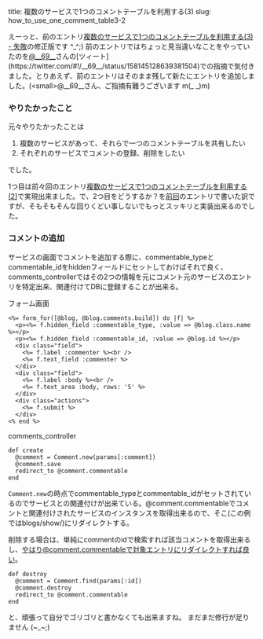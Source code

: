 title: 複数のサービスで1つのコメントテーブルを利用する(3)
slug: how_to_use_one_comment_table3-2

えーっと、前のエントリ[複数のサービスで1つのコメントテーブルを利用する(3) - 失敗](/blog/2012/01/14/how_to_use_one_comment_table3/)の修正版です ^\_^;) 前のエントリではちょっと見当違いなことをやっていたのを[@\_\_69\_\_](https://twitter.com/#!/__69__)さんの[ツィート](https://twitter.com/#!/__69__/status/158145128639381504)での指摘で気付きました。とりあえず、前のエントリはそのまま残して新たにエントリを追加しました。(<small>@\_\_69\_\_さん、ご指摘有難うございます m(_ _)m</small>)

### やりたかったこと
元々やりたかったことは

1. 複数のサービスがあって、それらで一つのコメントテーブルを共有したい
2. それぞれのサービスでコメントの登録、削除をしたい

でした。

1つ目は前々回のエントリ[複数のサービスで1つのコメントテーブルを利用する(2)](/blog/2011/12/21/how_to_use_one_comment_table2/)で実現出来ました。で、2つ目をどうするか？を[前回](/blog/2012/01/14/how_to_use_one_comment_table3/)のエントリで書いた訳ですが、そもそもそんな回りくどい事しないでもっとスッキリと実装出来るのでした。

### コメントの追加
サービスの画面でコメントを追加する際に、commentable_typeとcommentable_idをhiddenフィールドにセットしておけばそれで良く、comments_controllerではその2つの情報を元にコメント元のサービスのエントリを特定出来、関連付けてDBに登録することが出来る。

フォーム画面

    <%= form_for([@blog, @blog.comments.build]) do |f| %>
      <p><%= f.hidden_field :commentable_type, :value => @blog.class.name %></p>
      <p><%= f.hidden_field :commentable_id, :value => @blog.id %></p>
      <div class="field">
        <%= f.label :commenter %><br />
        <%= f.text_field :commenter %>
      </div>
      <div class="field">
        <%= f.label :body %><br />
        <%= f.text_area :body, rows: '5' %>
      </div>
      <div class="actions">
        <%= f.submit %>
      </div>
    <% end %>

comments_controller

    def create
      @comment = Comment.new(params[:comment])
      @comment.save
      redirect_to @comment.commentable
    end

`Comment.new`の時点でcommentable_typeとcommentable_idがセットされているのでサービスとの関連付けが出来ている。@comment.commentableでコメントと関連付けされたサービスのインスタンスを取得出来るので、そこ(この例ではblogs/show/<id>)にリダイレクトする。

削除する場合は、単純にcommentのidで検索すれば該当コメントを取得出来るし、やはり@comment.commentableで対象エントリにリダイレクトすれば良い。

    def destroy
      @comment = Comment.find(params[:id])
      @comment.destroy
      redirect_to @comment.commentable
    end

と、頑張って自分でゴリゴリと書かなくても出来ますね。 まだまだ修行が足りません (~_~;)
